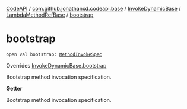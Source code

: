 [CodeAPI](../../../index.md) / [com.github.jonathanxd.codeapi.base](../../index.md) / [InvokeDynamicBase](../index.md) / [LambdaMethodRefBase](index.md) / [bootstrap](.)

# bootstrap

`open val bootstrap: `[`MethodInvokeSpec`](../../../com.github.jonathanxd.codeapi.common/-method-invoke-spec/index.md)

Overrides [InvokeDynamicBase.bootstrap](../bootstrap.md)

Bootstrap method invocation specification.

**Getter**

Bootstrap method invocation specification.

